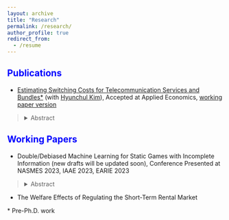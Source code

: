 ```yaml
---
layout: archive
title: "Research"
permalink: /research/
author_profile: true
redirect_from:
  - /resume
---
```

 
<span style="color:blue">Publications</span>
---

- [Estimating Switching Costs for Telecommunication Services and Bundles*](https://www.tandfonline.com/doi/full/10.1080/00036846.2022.2030046) (with [Hyunchul Kim](https://hyunkimecon.github.io/)), Accepted at Applied Economics, [working paper version](https://papers.ssrn.com/sol3/papers.cfm?abstract_id=3787321)

> <details><summary>Abstract</summary>  We develop a consumer-level demand model of telecommunications and broadcasting services taking into account the exhaustive set of alternatives available to consumers, including bundled services. We then estimate the switching costs associated with bundling. Previous studies are confined to choices of only one or two services, rather than addressing inter-relationships among different services made possible through bundling. We find that our approach improves the accuracy of switching cost estimates compared with when the choice sets are restricted in demand models. Our results also indicate that switching costs incurred with bundling is substantial, making up approximately 65% of monthly service costs. </details>


<span style="color:blue">Working Papers</span>
---

-  Double/Debiased Machine Learning for Static Games with Incomplete Information (new drafts will be updated soon), Conference Presented at NASMES 2023, IAAE 2023, EARIE 2023

> <details><summary>Abstract</summary>  Although the availability of high-dimensional data sets is increasing, structural game models have difficulty incorporating them. In this paper, I integrate double/debiased machine learning into static games with incomplete information. I provide both estimation and inference methods for these models and show how the popular estimation method of Bajari et al. (2010b) can be adapted to accommodate the presence of high-dimensional nuisance parameters. For an empirical application of the tools I develop, I study the important issue of rural pharmacy access. I document that the decline of independent pharmacies is associated with the entry of chains, leading to more limited pharmacy access in rural towns. This is because independent pharmacies are more likely to be located in rural towns, whereas chain pharmacies prefer locations with higher demand (e.g., urban areas and shopping malls) - typically farther from rural towns. To capture strategic interactions, I model independent pharmacy entry and exit as a static game of incomplete information. This paper finds that the effect of a rival independent pharmacy is 50% larger using the developed methodologies than using the method of Bajari et al. (2010b). This difference is primarily due to machine learning’s ability to accommodate flexible functional forms and its higher predictive performance. The paper’s first counterfactual simulation finds that new chain pharmacy entries can explain 40% of the closures among independent pharmacies from 2000 to 2019. The second counterfactual evaluates the effect of a subsidy program on improving limited pharmacy access, similar to the physician bonus program for Medicare-related services that targets areas with limited medical access. The analysis shows that 16% of rural towns previously identified as having restricted pharmacy access would no longer be categorized as such. </details>



- The Welfare Effects of Regulating the Short-Term Rental Market
 

\* Pre-Ph.D. work
